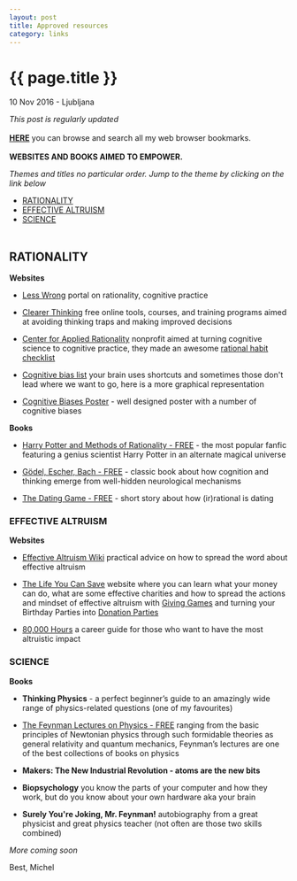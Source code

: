 ```yaml
---
layout: post
title: Approved resources
category: links
---
```


{{ page.title }}
================

<p class="meta">10 Nov 2016 - Ljubljana</p>

*This post is regularly updated*
<br><br>
[**HERE**](https://www.bibsonomy.org/user/michelc) you can browse and search all my web browser bookmarks. 
<br><br>
**WEBSITES AND BOOKS AIMED TO EMPOWER.**

*Themes and titles no particular order. Jump to the theme by clicking on the link below*

- [RATIONALITY](#rationality)
- [EFFECTIVE ALTRUISM](#effective-altruism)
- [SCIENCE](#science)
<br><br>

## RATIONALITY

**Websites**

- [Less Wrong](http://lesswrong.com/) portal on rationality, cognitive practice

- [Clearer Thinking](http://www.clearerthinking.org/) free online tools, courses, and training programs aimed at avoiding thinking traps and making improved decisions 

- [Center for Applied Rationality](http://rationality.org/) nonprofit aimed at turning cognitive science to cognitive practice, they made an awesome [rational habit checklist](http://2ho3pq1fpuw423qecr4886n1.wpengine.netdna-cdn.com/wp-content/uploads/2013/01/checklist_of_rationality_habits.pdf)

- [Cognitive bias list](http://rationalwiki.org/wiki/List_of_cognitive_biases) your brain uses shortcuts and sometimes those don't lead where we want to go, here is a more graphical representation
- [Cognitive Biases Poster](http://ritholtz.com/wp-content/uploads/2016/09/1-71TzKnr7bzXU_l_pU6DCNA.jpeg) -  well designed poster with a number of cognitive biases

**Books**

- [Harry Potter and Methods of Rationality - FREE](http://hpmor.com/) - the most popular fanfic featuring a genius scientist Harry Potter in an alternate magical universe

- [Gödel, Escher, Bach - FREE](https://www.physixfan.com/wp-content/files/GEBen.pdf) - classic book about how cognition and thinking emerge from well-hidden neurological mechanisms

- [The Dating Game - FREE](http://people.duke.edu/~dandan/stories/Dating.pdf) - short story about how (ir)rational is dating

### EFFECTIVE ALTRUISM

**Websites**

- [Effective Altruism Wiki](http://wiki.effectivealtruismhub.com/index.php?title=Effective_Altruism_Wiki) practical advice on how to spread the 
  word about effective altruism
  
- [The Life You Can Save](https://www.thelifeyoucansave.org/) website where you can learn what your money can do, what are some effective charities and how to spread the actions and mindset of effective altruism with [Giving Games](https://www.thelifeyoucansave.org/Giving-Games/Resources/Instruction-Manual) and turning your Birthday Parties into [Donation Parties](https://www.thelifeyoucansave.org/Blog/ID/185/Donate-your-birthday-and-raise-money-for-charity)

- [80,000 Hours](http://rationality.org/) a career guide for those who want to have the most altruistic impact

### SCIENCE

**Books**

- **Thinking Physics** - a perfect beginner’s guide to an amazingly wide range of physics-related questions (one of my favourites)

- [The Feynman Lectures on Physics - FREE]() ranging from the basic principles of Newtonian physics through such formidable theories as general relativity and quantum mechanics, Feynman’s lectures are one of the best collections of books on physics

- **Makers: The New Industrial Revolution - atoms are the new bits**

- **Biopsychology** you know the parts of your computer and how they work, but do you know about your own hardware aka your brain

- **Surely You're Joking, Mr. Feynman!** autobiography from a great physicist and great physics teacher (not often are those two skills combined)


*More coming soon*

Best,
Michel

